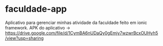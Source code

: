# faculdade-app
Aplicativo para gerenciar minhas atividade da faculdade feito em ionic framework.
APK do aplicativo -> https://drive.google.com/file/d/1CymBA6nUDaQy0gEmjy7wzwrBcxOUHyh5/view?usp=sharing
